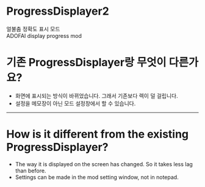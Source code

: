 # ProgressDisplayer2
얼불춤 정확도 표시 모드   
ADOFAI display progress mod    
    


# 기존 ProgressDisplayer랑 무엇이 다른가요?
 - 화면에 표시되는 방식이 바뀌었습니다. 그래서 기존보다 렉이 덜 걸립니다.
 - 설정을 메모장이 아닌 모드 설정창에서 할 수 있습니다.    
     
      
 ---
     
# How is it different from the existing ProgressDisplayer?
 - The way it is displayed on the screen has changed. So it takes less lag than before.
 - Settings can be made in the mod setting window, not in notepad.

